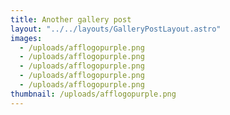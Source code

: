 ```yaml
---
title: Another gallery post
layout: "../../layouts/GalleryPostLayout.astro"
images:
  - /uploads/afflogopurple.png
  - /uploads/afflogopurple.png
  - /uploads/afflogopurple.png
  - /uploads/afflogopurple.png
  - /uploads/afflogopurple.png
thumbnail: /uploads/afflogopurple.png
---
```

